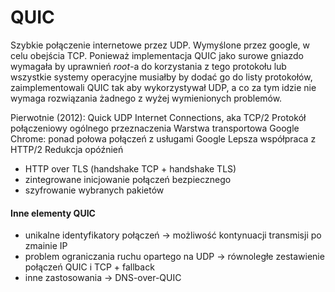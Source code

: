 # QUIC
Szybkie połączenie internetowe przez UDP. Wymyślone przez google, w celu obejścia TCP. Ponieważ implementacja QUIC jako surowe gniazdo wymagała by uprawnień _root_-a do korzystania z tego protokołu lub wszystkie systemy operacyjne musiałby by dodać go do listy protokołów, zaimplementowali QUIC tak aby wykorzystywał UDP, a co za tym idzie nie wymaga rozwiązania żadnego z wyżej wymienionych problemów.

Pierwotnie (2012): Quick UDP Internet Connections, aka TCP/2
Protokół połączeniowy ogólnego przeznaczenia
Warstwa transportowa
Google Chrome: ponad połowa połączeń z usługami Google
Lepsza współpraca z HTTP/2
Redukcja opóźnień
- HTTP over TLS (handshake TCP + handshake TLS)
- zintegrowane inicjowanie połączeń bezpiecznego
- szyfrowanie wybranych pakietów

#### Inne elementy QUIC
- unikalne identyfikatory połączeń -> możliwość kontynuacji transmisji po zmainie IP
- problem ograniczania ruchu opartego na UDP -> równoległe zestawienie połączeń QUIC i TCP + fallback
- inne zastosowania -> DNS-over-QUIC